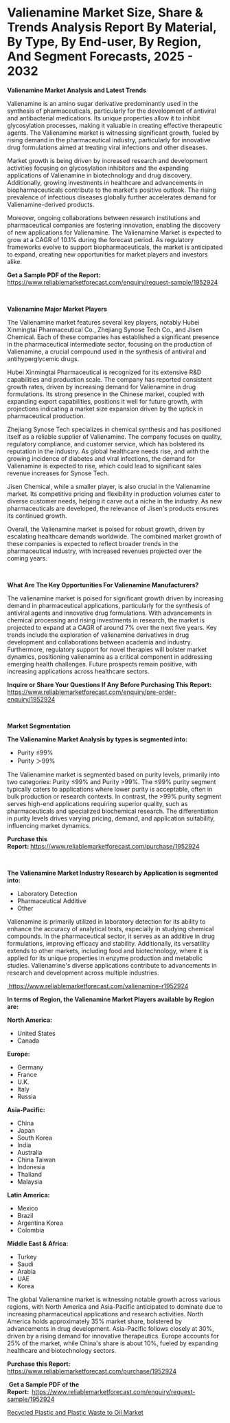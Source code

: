 <p><h1>Valienamine Market Size, Share & Trends Analysis Report By Material, By Type, By End-user, By Region, And Segment Forecasts, 2025 - 2032</h1></p><p><strong>Valienamine Market Analysis and Latest Trends</strong></p>
<p><p>Valienamine is an amino sugar derivative predominantly used in the synthesis of pharmaceuticals, particularly for the development of antiviral and antibacterial medications. Its unique properties allow it to inhibit glycosylation processes, making it valuable in creating effective therapeutic agents. The Valienamine market is witnessing significant growth, fueled by rising demand in the pharmaceutical industry, particularly for innovative drug formulations aimed at treating viral infections and other diseases.</p><p>Market growth is being driven by increased research and development activities focusing on glycosylation inhibitors and the expanding applications of Valienamine in biotechnology and drug discovery. Additionally, growing investments in healthcare and advancements in biopharmaceuticals contribute to the market's positive outlook. The rising prevalence of infectious diseases globally further accelerates demand for Valienamine-derived products.</p><p>Moreover, ongoing collaborations between research institutions and pharmaceutical companies are fostering innovation, enabling the discovery of new applications for Valienamine. The Valienamine Market is expected to grow at a CAGR of 10.1% during the forecast period. As regulatory frameworks evolve to support biopharmaceuticals, the market is anticipated to expand, creating new opportunities for market players and investors alike.</p></p>
<p><strong>Get a Sample PDF of the Report:&nbsp;</strong> <a href="https://www.reliablemarketforecast.com/enquiry/request-sample/1952924?utm_campaign=3126&utm_medium=2&utm_source=Github&utm_content=ia&utm_term=31032025&utm_id=valienamine">https://www.reliablemarketforecast.com/enquiry/request-sample/1952924</a></p>
<p>&nbsp;</p>
<p><strong>Valienamine Major Market Players</strong></p>
<p><p>The Valienamine market features several key players, notably Hubei Xinmingtai Pharmaceutical Co., Zhejiang Synose Tech Co., and Jisen Chemical. Each of these companies has established a significant presence in the pharmaceutical intermediate sector, focusing on the production of Valienamine, a crucial compound used in the synthesis of antiviral and antihyperglycemic drugs.</p><p>Hubei Xinmingtai Pharmaceutical is recognized for its extensive R&D capabilities and production scale. The company has reported consistent growth rates, driven by increasing demand for Valienamine in drug formulations. Its strong presence in the Chinese market, coupled with expanding export capabilities, positions it well for future growth, with projections indicating a market size expansion driven by the uptick in pharmaceutical production.</p><p>Zhejiang Synose Tech specializes in chemical synthesis and has positioned itself as a reliable supplier of Valienamine. The company focuses on quality, regulatory compliance, and customer service, which has bolstered its reputation in the industry. As global healthcare needs rise, and with the growing incidence of diabetes and viral infections, the demand for Valienamine is expected to rise, which could lead to significant sales revenue increases for Synose Tech.</p><p>Jisen Chemical, while a smaller player, is also crucial in the Valienamine market. Its competitive pricing and flexibility in production volumes cater to diverse customer needs, helping it carve out a niche in the industry. As new pharmaceuticals are developed, the relevance of Jisen's products ensures its continued growth.</p><p>Overall, the Valienamine market is poised for robust growth, driven by escalating healthcare demands worldwide. The combined market growth of these companies is expected to reflect broader trends in the pharmaceutical industry, with increased revenues projected over the coming years.</p></p>
<p>&nbsp;</p>
<p><strong>What Are The Key Opportunities For Valienamine Manufacturers?</strong></p>
<p><p>The valienamine market is poised for significant growth driven by increasing demand in pharmaceutical applications, particularly for the synthesis of antiviral agents and innovative drug formulations. With advancements in chemical processing and rising investments in research, the market is projected to expand at a CAGR of around 7% over the next five years. Key trends include the exploration of valienamine derivatives in drug development and collaborations between academia and industry. Furthermore, regulatory support for novel therapies will bolster market dynamics, positioning valienamine as a critical component in addressing emerging health challenges. Future prospects remain positive, with increasing applications across healthcare sectors.</p></p>
<p><strong>Inquire or Share Your Questions If Any Before Purchasing This Report:</strong> <a href="https://www.reliablemarketforecast.com/enquiry/pre-order-enquiry/1952924?utm_campaign=3126&utm_medium=2&utm_source=Github&utm_content=ia&utm_term=31032025&utm_id=valienamine">https://www.reliablemarketforecast.com/enquiry/pre-order-enquiry/1952924</a></p>
<p>&nbsp;</p>
<p><strong>Market Segmentation</strong></p>
<p><strong>The Valienamine Market Analysis by types is segmented into:</strong></p>
<p><ul><li>Purity ≤99%</li><li>Purity ＞99%</li></ul></p>
<p><p>The Valienamine market is segmented based on purity levels, primarily into two categories: Purity ≤99% and Purity >99%. The ≤99% purity segment typically caters to applications where lower purity is acceptable, often in bulk production or research contexts. In contrast, the >99% purity segment serves high-end applications requiring superior quality, such as pharmaceuticals and specialized biochemical research. The differentiation in purity levels drives varying pricing, demand, and application suitability, influencing market dynamics.</p></p>
<p><strong>Purchase this Report:&nbsp;</strong><a href="https://www.reliablemarketforecast.com/purchase/1952924?utm_campaign=3126&utm_medium=2&utm_source=Github&utm_content=ia&utm_term=31032025&utm_id=valienamine">https://www.reliablemarketforecast.com/purchase/1952924</a></p>
<p>&nbsp;</p>
<p><strong>The Valienamine Market Industry Research by Application is segmented into:</strong></p>
<p><ul><li>Laboratory Detection</li><li>Pharmaceutical Additive</li><li>Other</li></ul></p>
<p><p>Valienamine is primarily utilized in laboratory detection for its ability to enhance the accuracy of analytical tests, especially in studying chemical compounds. In the pharmaceutical sector, it serves as an additive in drug formulations, improving efficacy and stability. Additionally, its versatility extends to other markets, including food and biotechnology, where it is applied for its unique properties in enzyme production and metabolic studies. Valienamine's diverse applications contribute to advancements in research and development across multiple industries.</p></p>
<p><a href="https://www.reliablemarketforecast.com/valienamine-r1952924?utm_campaign=3126&utm_medium=2&utm_source=Github&utm_content=ia&utm_term=31032025&utm_id=valienamine">&nbsp;https://www.reliablemarketforecast.com/valienamine-r1952924</a></p>
<p><strong>In terms of Region, the Valienamine Market Players available by Region are:</strong></p>
<p>
    <p> <strong> North America: </strong>
        <ul>
            <li>United States</li>
            <li>Canada</li>
        </ul>
        </p> 
    <p> <strong> Europe: </strong>
        <ul>
            <li>Germany</li>
            <li>France</li>
            <li>U.K.</li>
            <li>Italy</li>
            <li>Russia</li>
        </ul>
        </p> 
    <p> <strong> Asia-Pacific: </strong>
        <ul>
            <li>China</li>
            <li>Japan</li>
            <li>South Korea</li>
            <li>India</li>
            <li>Australia</li>
            <li>China Taiwan</li>
            <li>Indonesia</li>
            <li>Thailand</li>
            <li>Malaysia</li>
        </ul>
        </p> 
    <p> <strong> Latin America: </strong>
        <ul>
            <li>Mexico</li>
            <li>Brazil</li>
            <li>Argentina Korea</li>
            <li>Colombia</li>
        </ul>
        </p> 
    <p> <strong> Middle East & Africa: </strong>
        <ul>
            <li>Turkey</li>
            <li>Saudi</li>
            <li>Arabia</li>
            <li>UAE</li>
            <li>Korea</li>
        </ul>
    </p>
    </p>
<p><p>The global Valienamine market is witnessing notable growth across various regions, with North America and Asia-Pacific anticipated to dominate due to increasing pharmaceutical applications and research activities. North America holds approximately 35% market share, bolstered by advancements in drug development. Asia-Pacific follows closely at 30%, driven by a rising demand for innovative therapeutics. Europe accounts for 25% of the market, while China's share is about 10%, fueled by expanding healthcare and biotechnology sectors.</p></p>
<p><strong>Purchase this Report: </strong><a href="https://www.reliablemarketforecast.com/purchase/1952924?utm_campaign=3126&utm_medium=2&utm_source=Github&utm_content=ia&utm_term=31032025&utm_id=valienamine">https://www.reliablemarketforecast.com/purchase/1952924</a></p>
<p>&nbsp;<strong>Get a Sample PDF of the Report:&nbsp;&nbsp;</strong><a href="https://www.reliablemarketforecast.com/enquiry/request-sample/1952924?utm_campaign=3126&utm_medium=2&utm_source=Github&utm_content=ia&utm_term=31032025&utm_id=valienamine">https://www.reliablemarketforecast.com/enquiry/request-sample/1952924</a></p>
<p><strong></strong></p>
<p><p><a href="https://github.com/wakerizaak8g/Market-Research-Report-List-1/blob/main/recycled-plastic-and-plastic-waste-to-oil-market.md?utm_campaign=3126&utm_medium=2&utm_source=Github&utm_content=ia&utm_term=31032025&utm_id=valienamine">Recycled Plastic and Plastic Waste to Oil Market</a></p></p>